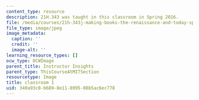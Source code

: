 ```yaml
---
content_type: resource
description: 21H.343 was taught in this classroom in Spring 2016.
file: /media/courses/21h-343j-making-books-the-renaissance-and-today-spring-2016/340a93c8b6898e11899508b5ac6ec778_21h-343-classroom1.jpg
file_type: image/jpeg
image_metadata:
  caption: ''
  credit: ''
  image-alt: ''
learning_resource_types: []
ocw_type: OCWImage
parent_title: Instructor Insights
parent_type: ThisCourseAtMITSection
resourcetype: Image
title: classroom 1
uid: 340a93c8-b689-8e11-8995-08b5ac6ec778
---
```

